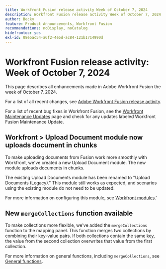 ```yaml
---
title: Workfront Fusion release activity Week of October 7, 2024
description: Workfront Fusion release activity Week of October 7, 2024
author: Becky
feature: Product Announcements, Workfront Fusion
recommendations: noDisplay, noCatalog
hidefromtoc: yes
exl-id: 08e5ac54-a6f2-4e5d-ac84-121b1714990d
---
```

# Workfront Fusion release activity: Week of October 7, 2024

This page describes all enhancements made in Adobe Workfront Fusion the week of October 7, 2024.

For a list of all recent changes, see [Adobe Workfront Fusion release activity](../../../product-announcements/product-releases/fusion-release-activity/fusion-release-activity.md).

For a list of recent bug fixes in Workfront Fusion, see the [Workfront Maintenance Updates](https://experienceleague.adobe.com/docs/workfront-known-issues/releases/current-updates.html) page and check for any updates labeled Workfront Fusion Maintenance Update.

## Workfront > Upload Document module now uploads document in chunks

To make uploading documents from Fusion work more smoothly with Workfront, we've created a new Upload Document module. The new module uploads documents in chunks. 

The existing Upload Documents module has been renamed to "Upload Documents (Legacy)." This module still works as expected, and scenarios using the existing module do not need to be updated.

For more information on configuring this module, see [Workfront modules](/help/quicksilver/workfront-fusion/apps-and-their-modules/workfront-modules.md#actions).'

## New `mergeCollections` function available

To make collections more flexible, we've added the `mergeCollections` function to the mapping panel. This function merges two collections by combining their key-value pairs. If both collections contain the same key, the value from the second collection overwrites that value from the first collection.

For more information on general functions, including `mergeCollections`, see [General functions](/help/quicksilver/workfront-fusion/functions/general-functions.md).
